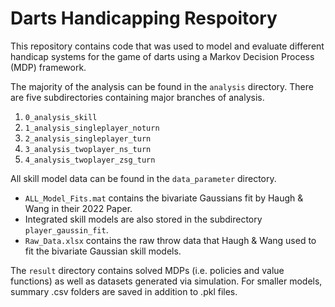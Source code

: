 # Darts Handicapping Respoitory 

This repository contains code that was used to model and evaluate different handicap systems for the game of darts using a Markov Decision Process (MDP) framework.

The majority of the analysis can be found in the `analysis` directory. There are five subdirectories containing major branches of analysis. 

1. `0_analysis_skill` 
2. `1_analysis_singleplayer_noturn`
3. `2_analysis_singleplayer_turn`
4. `3_analysis_twoplayer_ns_turn`
5. `4_analysis_twoplayer_zsg_turn`

All skill model data can be found in the `data_parameter` directory.
* `ALL_Model_Fits.mat` contains the bivariate Gaussians fit by Haugh & Wang in their 2022 Paper.
* Integrated skill models are also stored in the subdirectory `player_gaussin_fit`.
* `Raw_Data.xlsx` contains the raw throw data that Haugh & Wang used to fit the bivariate Gaussian skill models.

The `result` directory contains solved MDPs (i.e. policies and value functions) as well as datasets generated via simulation. For smaller models, summary .csv folders are saved in addition to .pkl files. 










